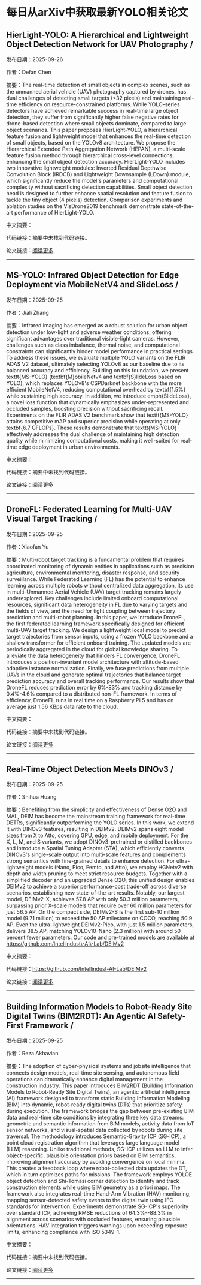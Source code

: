 # 每日从arXiv中获取最新YOLO相关论文


## HierLight\-YOLO: A Hierarchical and Lightweight Object Detection Network for UAV Photography / 

发布日期：2025-09-26

作者：Defan Chen

摘要：The real\-time detection of small objects in complex scenes, such as the unmanned aerial vehicle \(UAV\) photography captured by drones, has dual challenges of detecting small targets \(<32 pixels\) and maintaining real\-time efficiency on resource\-constrained platforms. While YOLO\-series detectors have achieved remarkable success in real\-time large object detection, they suffer from significantly higher false negative rates for drone\-based detection where small objects dominate, compared to large object scenarios. This paper proposes HierLight\-YOLO, a hierarchical feature fusion and lightweight model that enhances the real\-time detection of small objects, based on the YOLOv8 architecture. We propose the Hierarchical Extended Path Aggregation Network \(HEPAN\), a multi\-scale feature fusion method through hierarchical cross\-level connections, enhancing the small object detection accuracy. HierLight\-YOLO includes two innovative lightweight modules: Inverted Residual Depthwise Convolution Block \(IRDCB\) and Lightweight Downsample \(LDown\) module, which significantly reduce the model's parameters and computational complexity without sacrificing detection capabilities. Small object detection head is designed to further enhance spatial resolution and feature fusion to tackle the tiny object \(4 pixels\) detection. Comparison experiments and ablation studies on the VisDrone2019 benchmark demonstrate state\-of\-the\-art performance of HierLight\-YOLO.

中文摘要：


代码链接：摘要中未找到代码链接。

论文链接：[阅读更多](http://arxiv.org/abs/2509.22365v1)

---


## MS\-YOLO: Infrared Object Detection for Edge Deployment via MobileNetV4 and SlideLoss / 

发布日期：2025-09-25

作者：Jiali Zhang

摘要：Infrared imaging has emerged as a robust solution for urban object detection under low\-light and adverse weather conditions, offering significant advantages over traditional visible\-light cameras. However, challenges such as class imbalance, thermal noise, and computational constraints can significantly hinder model performance in practical settings. To address these issues, we evaluate multiple YOLO variants on the FLIR ADAS V2 dataset, ultimately selecting YOLOv8 as our baseline due to its balanced accuracy and efficiency. Building on this foundation, we present texttt\{MS\-YOLO\} \(textbf\{M\}obileNetv4 and textbf\{S\}lideLoss based on YOLO\), which replaces YOLOv8's CSPDarknet backbone with the more efficient MobileNetV4, reducing computational overhead by textbf\{1.5%\} while sustaining high accuracy. In addition, we introduce emph\{SlideLoss\}, a novel loss function that dynamically emphasizes under\-represented and occluded samples, boosting precision without sacrificing recall. Experiments on the FLIR ADAS V2 benchmark show that texttt\{MS\-YOLO\} attains competitive mAP and superior precision while operating at only textbf\{6.7 GFLOPs\}. These results demonstrate that texttt\{MS\-YOLO\} effectively addresses the dual challenge of maintaining high detection quality while minimizing computational costs, making it well\-suited for real\-time edge deployment in urban environments.

中文摘要：


代码链接：摘要中未找到代码链接。

论文链接：[阅读更多](http://arxiv.org/abs/2509.21696v1)

---


## DroneFL: Federated Learning for Multi\-UAV Visual Target Tracking / 

发布日期：2025-09-25

作者：Xiaofan Yu

摘要：Multi\-robot target tracking is a fundamental problem that requires coordinated monitoring of dynamic entities in applications such as precision agriculture, environmental monitoring, disaster response, and security surveillance. While Federated Learning \(FL\) has the potential to enhance learning across multiple robots without centralized data aggregation, its use in multi\-Unmanned Aerial Vehicle \(UAV\) target tracking remains largely underexplored. Key challenges include limited onboard computational resources, significant data heterogeneity in FL due to varying targets and the fields of view, and the need for tight coupling between trajectory prediction and multi\-robot planning. In this paper, we introduce DroneFL, the first federated learning framework specifically designed for efficient multi\-UAV target tracking. We design a lightweight local model to predict target trajectories from sensor inputs, using a frozen YOLO backbone and a shallow transformer for efficient onboard training. The updated models are periodically aggregated in the cloud for global knowledge sharing. To alleviate the data heterogeneity that hinders FL convergence, DroneFL introduces a position\-invariant model architecture with altitude\-based adaptive instance normalization. Finally, we fuse predictions from multiple UAVs in the cloud and generate optimal trajectories that balance target prediction accuracy and overall tracking performance. Our results show that DroneFL reduces prediction error by 6%\-83% and tracking distance by 0.4%\-4.6% compared to a distributed non\-FL framework. In terms of efficiency, DroneFL runs in real time on a Raspberry Pi 5 and has on average just 1.56 KBps data rate to the cloud.

中文摘要：


代码链接：摘要中未找到代码链接。

论文链接：[阅读更多](http://arxiv.org/abs/2509.21523v1)

---


## Real\-Time Object Detection Meets DINOv3 / 

发布日期：2025-09-25

作者：Shihua Huang

摘要：Benefiting from the simplicity and effectiveness of Dense O2O and MAL, DEIM has become the mainstream training framework for real\-time DETRs, significantly outperforming the YOLO series. In this work, we extend it with DINOv3 features, resulting in DEIMv2. DEIMv2 spans eight model sizes from X to Atto, covering GPU, edge, and mobile deployment. For the X, L, M, and S variants, we adopt DINOv3\-pretrained or distilled backbones and introduce a Spatial Tuning Adapter \(STA\), which efficiently converts DINOv3's single\-scale output into multi\-scale features and complements strong semantics with fine\-grained details to enhance detection. For ultra\-lightweight models \(Nano, Pico, Femto, and Atto\), we employ HGNetv2 with depth and width pruning to meet strict resource budgets. Together with a simplified decoder and an upgraded Dense O2O, this unified design enables DEIMv2 to achieve a superior performance\-cost trade\-off across diverse scenarios, establishing new state\-of\-the\-art results. Notably, our largest model, DEIMv2\-X, achieves 57.8 AP with only 50.3 million parameters, surpassing prior X\-scale models that require over 60 million parameters for just 56.5 AP. On the compact side, DEIMv2\-S is the first sub\-10 million model \(9.71 million\) to exceed the 50 AP milestone on COCO, reaching 50.9 AP. Even the ultra\-lightweight DEIMv2\-Pico, with just 1.5 million parameters, delivers 38.5 AP, matching YOLOv10\-Nano \(2.3 million\) with around 50 percent fewer parameters. Our code and pre\-trained models are available at https://github.com/Intellindust\-AI\-Lab/DEIMv2

中文摘要：


代码链接：https://github.com/Intellindust-AI-Lab/DEIMv2

论文链接：[阅读更多](http://arxiv.org/abs/2509.20787v2)

---


## Building Information Models to Robot\-Ready Site Digital Twins \(BIM2RDT\): An Agentic AI Safety\-First Framework / 

发布日期：2025-09-25

作者：Reza Akhavian

摘要：The adoption of cyber\-physical systems and jobsite intelligence that connects design models, real\-time site sensing, and autonomous field operations can dramatically enhance digital management in the construction industry. This paper introduces BIM2RDT \(Building Information Models to Robot\-Ready Site Digital Twins\), an agentic artificial intelligence \(AI\) framework designed to transform static Building Information Modeling \(BIM\) into dynamic, robot\-ready digital twins \(DTs\) that prioritize safety during execution. The framework bridges the gap between pre\-existing BIM data and real\-time site conditions by integrating three key data streams: geometric and semantic information from BIM models, activity data from IoT sensor networks, and visual\-spatial data collected by robots during site traversal. The methodology introduces Semantic\-Gravity ICP \(SG\-ICP\), a point cloud registration algorithm that leverages large language model \(LLM\) reasoning. Unlike traditional methods, SG\-ICP utilizes an LLM to infer object\-specific, plausible orientation priors based on BIM semantics, improving alignment accuracy by avoiding convergence on local minima. This creates a feedback loop where robot\-collected data updates the DT, which in turn optimizes paths for missions. The framework employs YOLOE object detection and Shi\-Tomasi corner detection to identify and track construction elements while using BIM geometry as a priori maps. The framework also integrates real\-time Hand\-Arm Vibration \(HAV\) monitoring, mapping sensor\-detected safety events to the digital twin using IFC standards for intervention. Experiments demonstrate SG\-ICP's superiority over standard ICP, achieving RMSE reductions of 64.3%\-\-88.3% in alignment across scenarios with occluded features, ensuring plausible orientations. HAV integration triggers warnings upon exceeding exposure limits, enhancing compliance with ISO 5349\-1.

中文摘要：


代码链接：摘要中未找到代码链接。

论文链接：[阅读更多](http://arxiv.org/abs/2509.20705v1)

---

